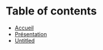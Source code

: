 # Table of contents

* [Accueil](README.md)
* [Présentation](premiere-connexion.md)
* [Untitled](untitled.md)

